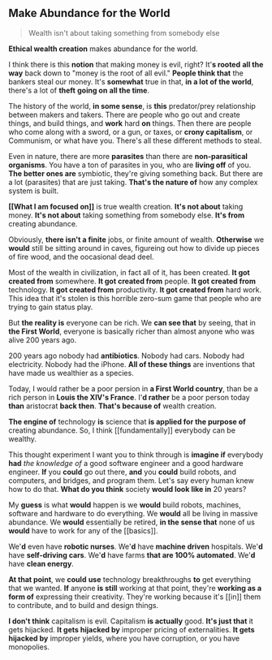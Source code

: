 ## Make Abundance for the World
> Wealth isn't about taking something from somebody else

__Ethical wealth creation__ makes abundance for the world.

I think there is this __notion__ that making money is evil, right?
It'__s rooted__ **all the way** back down to "money is the root of all evil."
__People think that__ the bankers steal our money.
It's __somewhat__ true in that,
__in a lot of the world__, 
there's a lot of **theft** __going on__ **all the time**.

The history of the world, __in some sense__, is **this** predator/prey relationship between makers and takers.
There are people who go out and create things, and build things, and __work__ hard __on__ things.
Then there are people who come along with a sword, or a gun, or taxes, or __crony capitalism__, or Communism, or what have you. There's all these different methods to steal.

Even in nature, there are more __parasites__ than there are __non-parasitical organisms__.
You have a ton of parasites in you, who are __living off__ of you.
__The better ones are__ symbiotic, they're giving something back.
But there are a lot (parasites) that are just taking. __That's the nature of__ how any complex system is built.

__[[What I am focused on]]__ is true wealth creation.
__It's not about__ taking money. 
__It's not about__ taking something from somebody else. 
__It's from__ creating abundance.

Obviously, __there isn't a finite__ jobs, or finite amount of wealth. 
__Otherwise__ we __would__ still be sitting around in caves, figureing out how to divide up pieces of fire wood, and the oocasional dead deel.

Most of the wealth in civilization, in fact all of it, has been created. 
__It got created from__ somewhere. 
__It got created from__ people. 
__It got created from__ technology. 
__It got created from__ productivity. 
__It got created from__ hard work.
This idea that it's stolen is this horrible zero-sum game that people who are trying to gain status play.

But __the reality is__ everyone can be rich.
We __can see that__ by seeing, that in __the First World__, everyone is basically richer than almost anyone who was alive 200 years ago.

200 years ago nobody had __antibiotics__.
Nobody had cars.
Nobody had electricity.
Nobody had the iPhone.
__All of these things__ are inventions that have made us wealthier as a species.

Today, I would rather be a poor persion in __a First World country__, than be a rich person in __Louis the XIV's France__.
I'__d rather__ be a poor person today __than__ aristocrat __back then__.
__That's because of__ wealth creation.

__The engine of__ technology __is__ science
that __is applied for the purpose of__ creating abundance.
So, I think [[fundamentally]] everybody can be wealthy.

This thought experiment I want you to think through is 
__imagine if__ everybody __had__ _the knowledge of_ a good software engineer and a good hardware engineer.
__If__ you __could__ go out there,
__and__ you __could__ build robots, and computers, and bridges, and program them.
Let's say every human knew how to do that.
__What do you think__ society __would look like in__ 20 years?

My __guess__ is
what __would__ happen is
we __would__ build robots, machines, software and hardware to do everything.
We __would__ all be living in massive abundance.
We __would__ essentially be retired, 
__in the sense that__ none of us __would__ have to work for any of the [[basics]]. 

We'__d__ even have __robotic nurses__.
We'__d__ have __machine driven__ hospitals.
We'__d__ have __self-driving cars__.
We'__d__ have farms __that are 100% automated__.
We'__d__ have __clean energy__.

__At that point__, we __could__ __use__ technology breakthroughs __to__ get everything that we wanted.
__If__ anyone __is still__ working at that point, they're __working as a form of__ expressing their creativity.
They're working because it's [[in]] them to contribute, and to build and design things.

__I don't think__ capitalism is evil.
Capitalism __is actually__ good.
__It's just that__ 
it gets hijacked.
__It gets hijacked by__ improper pricing of externalities.
__It gets hijacked by__ improper yields, where you have corruption, or you have monopolies.
